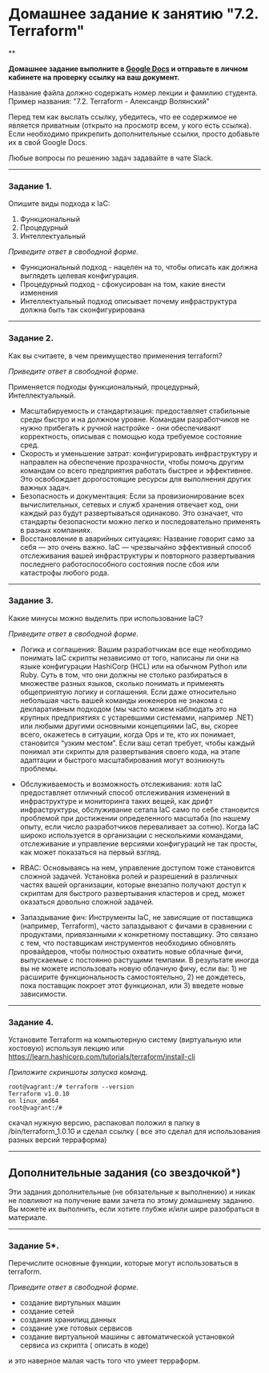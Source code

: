 # Домашнее задание к занятию "7.2. Terraform"

**

**Домашнее задание выполните в [Google Docs](https://docs.google.com/) и отправьте в личном кабинете на проверку ссылку на ваш документ.** 

Название файла должно содержать номер лекции и фамилию студента. Пример названия: "7.2. Terraform - Александр Волянский"

Перед тем как выслать ссылку, убедитесь, что ее содержимое не является приватным (открыто на просмотр всем, у кого есть ссылка). Если необходимо прикрепить дополнительные ссылки, просто добавьте их в свой Google Docs.

Любые вопросы по решению задач задавайте в чате Slack.

 ---

### Задание 1. 

Опишите виды подхода к IaC:
1. Функциональный
2. Процедурный 
3. Интеллектуальный

*Приведите ответ в свободной форме.*

* Функциональный подход - нацелен на то, чтобы описать как должна выглядеть целевая конфигурация.
* Процедурный подход - сфокусирован на том, какие внести изменения
* Интеллектуальный подход описывает почему инфраструктура должна быть так сконфигурирована

---

### Задание 2.

Как вы считаете, в чем преимущество применения terraform?

*Приведите ответ в свободной форме.*

Применяется подходы функциональный, процедурный, Интеллектуальный.

* Масштабируемость и стандартизация: предоставляет стабильные среды быстро и на должном уровне. Командам разработчиков не нужно прибегать к ручной настройке - они обеспечивают корректность, описывая с помощью кода требуемое состояние сред. 
* Скорость и уменьшение затрат: конфигурировать инфраструктуру и направлен на обеспечение прозрачности, чтобы помочь другим командам со всего предприятия работать быстрее и эффективнее. Это освобождает дорогостоящие ресурсы для выполнения других важных задач.
* Безопасность и документация: Если за провизионирование всех вычислительных, сетевых и служб хранения отвечает код, они каждый раз будут развертываться одинаково. Это означает, что стандарты безопасности можно легко и последовательно применять в разных компаниях.
* Восстановление в аварийных ситуациях: Название говорит само за себя — это очень важно. IaC — чрезвычайно эффективный способ отслеживания вашей инфраструктуры и повторного развертывания последнего работоспособного состояния после сбоя или катастрофы любого рода.

---

### Задание 3.

Какие минусы можно выделить при использование IaC?

*Приведите ответ в свободной форме.*
 
 * Логика и соглашения: Вашим разработчикам все еще необходимо понимать IaC скрипты независимо от того, написаны ли они на языке конфигурации HashiCorp (HCL) или на обычном Python или Ruby. Суть в том, что они должны не столько разбираться в множестве разных языков, сколько понимать и применять общепринятую логику и соглашения. Если даже относительно небольшая часть вашей команды инженеров не знакома с декларативным подходом (мы часто можем наблюдать это на крупных предприятиях с устаревшими системами, например .NET) или любыми другими основными концепциями IaC, вы, скорее всего, окажетесь в ситуации, когда Ops и те, кто их понимает, становится “узким местом”. Если ваш сетап требует, чтобы каждый понимал эти скрипты для развертывания своего кода, на этапе адаптации и быстрого масштабирования могут возникнуть проблемы.

* Обслуживаемость и возможность отслеживания: хотя IaC предоставляет отличный способ отслеживания изменений в инфраструктуре и мониторинга таких вещей, как дрифт инфраструктуры, обслуживание сетапа IaC само по себе становится проблемой при достижении определенного масштаба (по нашему опыту, если число разработчиков переваливает за сотню). Когда IaC широко используется в организации с несколькими командами, отслеживание и управление версиями конфигураций не так просты, как может показаться на первый взгляд.

* RBAC: Основываясь на нем, управление доступом тоже становится сложной задачей. Установка ролей и разрешений в различных частях вашей организации, которые внезапно получают доступ к скриптам для быстрого развертывания кластеров и сред, может оказаться довольно сложной задачей.

* Запаздывание фич: Инструменты IaC, не зависящие от поставщика (например, Terraform), часто запаздывают с фичами в сравнении с продуктами, привязанными к конкретному поставщику. Это связано с тем, что поставщикам инструментов необходимо обновлять провайдеров, чтобы полностью охватить новые облачные фичи, выпускаемые с постоянно растущими темпами. В результате иногда вы не можете использовать новую облачную фичу, если вы: 1) не расширите функциональность самостоятельно, 2) не дождетесь, пока поставщик покроет этот функционал, или 3) введете новые зависимости.

---

### Задание 4.

Установите Terraform на компьютерную систему (виртуальную или хостовую) используя лекцию или https://learn.hashicorp.com/tutorials/terraform/install-cli

*Приложите скриншоты запуска команд.*

```
root@vagrant:/# terraform --version
Terraform v1.0.10
on linux_amd64
root@vagrant:/#
```

скачал нужную версию, распаковал положил в папку в /bin/terraform_1.0.10 и сделал ссылку ( все это сделал для использования разных версий терраформа)

---

## Дополнительные задания (со звездочкой*)
Эти задания дополнительные (не обязательные к выполнению) и никак не повлияют на получение вами зачета по этому домашнему заданию. Вы можете их выполнить, если хотите глубже и/или шире разобраться в материале.

---

### Задание 5*.

Перечислите основные функции, которые могут использоваться в terraform.

*Приведите ответ в свободной форме.*

* создание виртульных машин
* создание сетей
* создания хранилищ данных
* создание уже готовых сервисов
* создание виртуальной машины с автоматической установкой сервиса из скрипта ( описать в коде)

и это наверное малая часть того что умеет терраформ.
